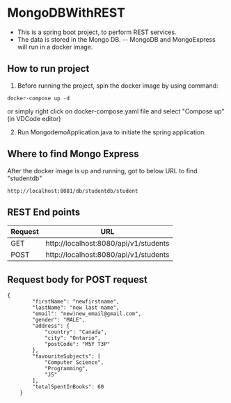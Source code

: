 # MongoDBWithREST
- This is a spring boot project, to perform REST services.
- The data is stored in the Mongo DB.
-- MongoDB and MongoExpress will run in a docker image. 

## How to run project
1. Before running the project, spin the docker image by using command: 
```
docker-compose up -d
```
or simply right click on docker-compose.yaml file and select "Compose up"(in VDCode editor)

2. Run MongodemoApplication.java to initiate the spring application.

## Where to find Mongo Express
After the docker image is up and running, got to below URL to find "studentdb"
```
http://localhost:8081/db/studentdb/student
```
## REST End points

|Request |  URL |
| ------ | ---- |
| GET  | http://localhost:8080/api/v1/students |
| POST | http://localhost:8080/api/v1/students |


## Request body for POST request
```
{
        "firstName": "newfirstname",
        "lastName": "new last name",
        "email": "new)new_email@gmail.com",
        "gender": "MALE",
        "address": {
            "country": "Canada",
            "city": "Ontario",
            "postCode": "M5Y T3P"
        },
        "favouriteSubjects": [
            "Computer Science",
            "Programming",
            "JS"
        ],
        "totalSpentInBooks": 60
    }
```

